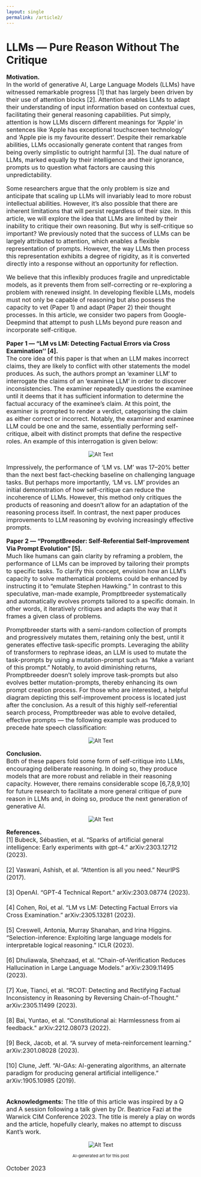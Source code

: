 ```yaml
---
layout: single
permalink: /article2/
---
```

<h1>LLMs — Pure Reason Without The Critique</h1>

<p style="font-size: 16px;"><b>Motivation.</b><br>
In the world of generative AI, Large Language Models (LLMs) have witnessed remarkable progress [1] that has largely been driven by their use of attention blocks [2]. Attention enables LLMs to adapt their understanding of input information based on contextual cues, facilitating their general reasoning capabilities. Put simply, attention is how LLMs discern different meanings for ‘Apple’ in sentences like ‘Apple has exceptional touchscreen technology’ and ‘Apple pie is my favourite dessert’. Despite their remarkable abilities, LLMs occasionally generate content that ranges from being overly simplistic to outright harmful [3]. The dual nature of LLMs, marked equally by their intelligence and their ignorance, prompts us to question what factors are causing this unpredictability. <br>

<p style="font-size: 16px;">Some researchers argue that the only problem is size and anticipate that scaling up LLMs will invariably lead to more robust intellectual abilities. However, it’s also possible that there are inherent limitations that will persist regardless of their size. In this article, we will explore the idea that LLMs are limited by their inability to critique their own reasoning. But why is self-critique so important? We previously noted that the success of LLMs can be largely attributed to attention, which enables a flexible representation of prompts. However, the way LLMs then process this representation exhibits a degree of rigidity, as it is converted directly into a response without an opportunity for reflection. <br>

<p style="font-size: 16px;">We believe that this inflexibly produces fragile and unpredictable models, as it prevents them from self-correcting or re-exploring a problem with renewed insight. In developing flexible LLMs, models must not only be capable of reasoning but also possess the capacity to vet (Paper 1) and adapt (Paper 2) their thought processes. In this article, we consider two papers from Google-Deepmind that attempt to push LLMs beyond pure reason and incorporate self-critique.

<p style="font-size: 16px;"><b>Paper 1 — “LM vs LM: Detecting Factual Errors via Cross Examination’’ [4].</b><br>
The core idea of this paper is that when an LLM makes incorrect claims, they are likely to conflict with other statements the model produces. As such, the authors prompt an ‘examiner LLM’ to interrogate the claims of an ‘examinee LLM’ in order to discover inconsistencies. The examiner repeatedly questions the examinee until it deems that it has sufficient information to determine the factual accuracy of the examinee’s claim. At this point, the examiner is prompted to render a verdict, categorising the claim as either correct or incorrect. Notably, the examiner and examinee LLM could be one and the same, essentially performing self-critique, albeit with distinct prompts that define the respective roles. An example of this interrogation is given below:
<p align="center">
  <img src="/art2_1.webp" alt="Alt Text">
</p>
<p style="font-size: 16px;">Impressively, the performance of ‘LM vs. LM’ was 17–20% better than the next best fact-checking baseline on challenging language tasks. But perhaps more importantly, ‘LM vs. LM’ provides an initial demonstration of how self-critique can reduce the incoherence of LLMs. However, this method only critiques the products of reasoning and doesn’t allow for an adaptation of the reasoning process itself. In contrast, the next paper produces improvements to LLM reasoning by evolving increasingly effective prompts.<br>

<p style="font-size: 16px;"><b>Paper 2 — “PromptBreeder: Self-Referential Self-Improvement Via Prompt Evolution” [5].</b><br>
Much like humans can gain clarity by reframing a problem, the performance of LLMs can be improved by tailoring their prompts to specific tasks. To clarify this concept, envision how an LLM’s capacity to solve mathematical problems could be enhanced by instructing it to “emulate Stephen Hawking.” In contrast to this speculative, man-made example, Promptbreeder systematically and automatically evolves prompts tailored to a specific domain. In other words, it iteratively critiques and adapts the way that it frames a given class of problems.<p align="center">

<p style="font-size: 16px;">Promptbreeder starts with a semi-random collection of prompts and progressively mutates them, retaining only the best, until it generates effective task-specific prompts. Leveraging the ability of transformers to rephrase ideas, an LLM is used to mutate the task-prompts by using a mutation-prompt such as “Make a variant of this prompt.” Notably, to avoid diminishing returns, Promptbreeder doesn’t solely improve task-prompts but also evolves better mutation-prompts, thereby enhancing its own prompt creation process. For those who are interested, a helpful diagram depicting this self-improvement process is located just after the conclusion. As a result of this highly self-referential search process, Promptbreeder was able to evolve detailed, effective prompts — the following example was produced to precede hate speech classification:

<p align="center">
  <img src="/art2_2.webp" alt="Alt Text">
</p>

<p style="font-size: 16px;"><b>Conclusion.</b><br>
Both of these papers fold some form of self-critique into LLMs, encouraging deliberate reasoning. In doing so, they produce models that are more robust and reliable in their reasoning capacity. However, there remains considerable scope [6,7,8,9,10] for future research to facilitate a more general critique of pure reason in LLMs and, in doing so, produce the next generation of generative AI.

<p align="center">
  <img src="/art2_3.webp" alt="Alt Text">
</p>

<p style="font-size: 16px;"><b>References.</b><br>
[1] Bubeck, Sébastien, et al. “Sparks of artificial general intelligence: Early experiments with gpt-4.” arXiv:2303.12712 (2023).<br>
<br>
[2] Vaswani, Ashish, et al. “Attention is all you need.” NeurIPS (2017). <br>
<br>
[3] OpenAI. “GPT-4 Technical Report.” arXiv:2303.08774 (2023). <br>
<br>
[4] Cohen, Roi, et al. “LM vs LM: Detecting Factual Errors via Cross Examination.” arXiv:2305.13281 (2023). <br>
<br>
[5] Creswell, Antonia, Murray Shanahan, and Irina Higgins. “Selection-inference: Exploiting large language models for interpretable logical reasoning.” ICLR (2023).<br>
<br>
[6] Dhuliawala, Shehzaad, et al. “Chain-of-Verification Reduces Hallucination in Large Language Models.” arXiv:2309.11495 (2023).<br>
<br>
[7] Xue, Tianci, et al. “RCOT: Detecting and Rectifying Factual Inconsistency in Reasoning by Reversing Chain-of-Thought.” arXiv:2305.11499 (2023).<br>
<br>
[8] Bai, Yuntao, et al. “Constitutional ai: Harmlessness from ai feedback." arXiv:2212.08073 (2022).<br>
<br>
[9] Beck, Jacob, et al. “A survey of meta-reinforcement learning.” arXiv:2301.08028 (2023).<br>
<br>
[10] Clune, Jeff. “AI-GAs: AI-generating algorithms, an alternate paradigm for producing general artificial intelligence.” arXiv:1905.10985 (2019).<br>
<br>
<p style="font-size: 16px;"> <b>Acknowledgments:</b> The title of this article was inspired by a Q and A session following a talk given by Dr. Beatrice Fazi at the Warwick CIM Conference 2023. The title is merely a play on words and the article, hopefully clearly, makes no attempt to discuss Kant’s work.
<p align="center">
  <img src="/art2_4.webp" alt="Alt Text">
</p>
<p align="center" style="font-size: 11px;"> AI-generated art for this post
 </p>
</p>
<p style="font-size: 16px;"> October 2023 </p>
 

